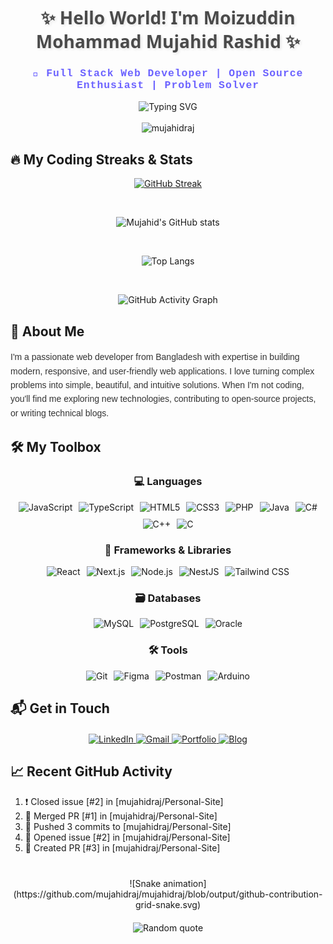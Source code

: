 <h1 align="center" style="font-family: 'Segoe UI', Tahoma, Geneva, Verdana, sans-serif; color: #4a4a4a; text-shadow: 2px 2px 4px rgba(0,0,0,0.1);">✨ Hello World! I'm Moizuddin Mohammad Mujahid Rashid ✨</h1>
<h3 align="center" style="font-family: 'Courier New', monospace; color: #6c63ff; letter-spacing: 1px;">🚀 Full Stack Web Developer | Open Source Enthusiast | Problem Solver</h3>

<div align="center">
  <img src="https://readme-typing-svg.demolab.com?font=Fira+Code&weight=600&size=22&duration=3000&pause=1000&color=6C63FF&center=true&vCenter=true&width=435&lines=Turning+ideas+into+reality;Clean+code+enthusiast;Always+learning+new+tech;Passionate+about+UI%2FUX" alt="Typing SVG" />
</div>

<br/>

<div align="center">
  <img src="https://komarev.com/ghpvc/?username=mujahidraj&label=Profile+Views&color=6c63ff&style=for-the-badge" alt="mujahidraj" /> 
</div>

## 🔥 My Coding Streaks & Stats

<div align="center">
  
  [![GitHub Streak](https://streak-stats.demolab.com?user=mujahidraj&theme=radical&hide_border=true&border_radius=10&mode=weekly)](https://git.io/streak-stats)
  
  <br/>
  
  ![Mujahid's GitHub stats](https://github-readme-stats.vercel.app/api?username=mujahidraj&show_icons=true&theme=radical&hide_border=true&border_radius=10&include_all_commits=true&count_private=true)
  
  <br/>
  
  ![Top Langs](https://github-readme-stats.vercel.app/api/top-langs/?username=mujahidraj&layout=compact&theme=radical&hide_border=true&border_radius=10&langs_count=8&exclude_repo=github-readme-stats,anuraghazra.github.io)
  
  <br/>
  
  ![GitHub Activity Graph](https://github-readme-activity-graph.vercel.app/graph?username=mujahidraj&bg_color=ffffff&color=000000&line=6c63ff&point=1a1b27&area=true&hide_border=true&custom_title=My%20Contribution%20Graph)
  
</div>

## 🌟 About Me

<p style="font-family: 'Trebuchet MS', sans-serif; color: #333; line-height: 1.6;">
  I'm a passionate web developer from Bangladesh with expertise in building modern, responsive, and user-friendly web applications. I love turning complex problems into simple, beautiful, and intuitive solutions. When I'm not coding, you'll find me exploring new technologies, contributing to open-source projects, or writing technical blogs.
</p>

## 🛠️ My Toolbox

<div align="center">
  
  ### 💻 Languages
  
  <div style="display: flex; flex-wrap: wrap; justify-content: center; gap: 10px;">
    <img src="https://img.shields.io/badge/JavaScript-F7DF1E?style=for-the-badge&logo=javascript&logoColor=black" alt="JavaScript">
    <img src="https://img.shields.io/badge/TypeScript-007ACC?style=for-the-badge&logo=typescript&logoColor=white" alt="TypeScript">
    <img src="https://img.shields.io/badge/HTML5-E34F26?style=for-the-badge&logo=html5&logoColor=white" alt="HTML5">
    <img src="https://img.shields.io/badge/CSS3-1572B6?style=for-the-badge&logo=css3&logoColor=white" alt="CSS3">
    <img src="https://img.shields.io/badge/PHP-777BB4?style=for-the-badge&logo=php&logoColor=white" alt="PHP">
    <img src="https://img.shields.io/badge/Java-ED8B00?style=for-the-badge&logo=openjdk&logoColor=white" alt="Java">
    <img src="https://img.shields.io/badge/C%23-239120?style=for-the-badge&logo=c-sharp&logoColor=white" alt="C#">
    <img src="https://img.shields.io/badge/C++-00599C?style=for-the-badge&logo=c%2B%2B&logoColor=white" alt="C++">
    <img src="https://img.shields.io/badge/C-A8B9CC?style=for-the-badge&logo=c&logoColor=black" alt="C">
  </div>
  
  ### 🚀 Frameworks & Libraries
  
  <div style="display: flex; flex-wrap: wrap; justify-content: center; gap: 10px;">
    <img src="https://img.shields.io/badge/React-20232A?style=for-the-badge&logo=react&logoColor=61DAFB" alt="React">
    <img src="https://img.shields.io/badge/Next.js-000000?style=for-the-badge&logo=nextdotjs&logoColor=white" alt="Next.js">
    <img src="https://img.shields.io/badge/Node.js-339933?style=for-the-badge&logo=nodedotjs&logoColor=white" alt="Node.js">
    <img src="https://img.shields.io/badge/NestJS-E0234E?style=for-the-badge&logo=nestjs&logoColor=white" alt="NestJS">
    <img src="https://img.shields.io/badge/Tailwind_CSS-38B2AC?style=for-the-badge&logo=tailwind-css&logoColor=white" alt="Tailwind CSS">
  </div>
  
  ### 🗃️ Databases
  
  <div style="display: flex; flex-wrap: wrap; justify-content: center; gap: 10px;">
    <img src="https://img.shields.io/badge/MySQL-005C84?style=for-the-badge&logo=mysql&logoColor=white" alt="MySQL">
    <img src="https://img.shields.io/badge/PostgreSQL-316192?style=for-the-badge&logo=postgresql&logoColor=white" alt="PostgreSQL">
    <img src="https://img.shields.io/badge/Oracle-F80000?style=for-the-badge&logo=oracle&logoColor=black" alt="Oracle">
  </div>
  
  ### 🛠️ Tools
  
  <div style="display: flex; flex-wrap: wrap; justify-content: center; gap: 10px;">
    <img src="https://img.shields.io/badge/Git-F05032?style=for-the-badge&logo=git&logoColor=white" alt="Git">
    <img src="https://img.shields.io/badge/Figma-F24E1E?style=for-the-badge&logo=figma&logoColor=white" alt="Figma">
    <img src="https://img.shields.io/badge/Postman-FF6C37?style=for-the-badge&logo=postman&logoColor=white" alt="Postman">
    <img src="https://img.shields.io/badge/Arduino-00979D?style=for-the-badge&logo=arduino&logoColor=white" alt="Arduino">
  </div>
  
</div>

## 📬 Get in Touch

<div align="center" style="margin-top: 20px;">
  
  <a href="https://www.linkedin.com/in/mujahidraj/">
    <img src="https://img.shields.io/badge/LinkedIn-0077B5?style=for-the-badge&logo=linkedin&logoColor=white" alt="LinkedIn">
  </a>
  
  <a href="mailto:Mujahidraj65@gmail.com">
    <img src="https://img.shields.io/badge/Gmail-D14836?style=for-the-badge&logo=gmail&logoColor=white" alt="Gmail">
  </a>
  
  <a href="https://mujahidraj.github.io/Personal-Site/Portfolio/index.html">
    <img src="https://img.shields.io/badge/Portfolio-%23000000.svg?style=for-the-badge&logo=firefox&logoColor=#FF7139" alt="Portfolio">
  </a>
  
  <a href="https://mujahidraj.github.io/Personal-Site/My%20Blogs/index.html">
    <img src="https://img.shields.io/badge/Blog-FF5722?style=for-the-badge&logo=blogger&logoColor=white" alt="Blog">
  </a>
  
</div>

## 📈 Recent GitHub Activity

<!--START_SECTION:activity-->
1. ❗️ Closed issue [#2] in [mujahidraj/Personal-Site]
2. 🎉 Merged PR [#1] in [mujahidraj/Personal-Site]
3. 🚀 Pushed 3 commits to [mujahidraj/Personal-Site]
4. 🔨 Opened issue [#2] in [mujahidraj/Personal-Site]
5. 💪 Created PR [#3] in [mujahidraj/Personal-Site]
<!--END_SECTION:activity-->

<div align="center" style="margin-top: 40px;">
  ![Snake animation](https://github.com/mujahidraj/mujahidraj/blob/output/github-contribution-grid-snake.svg)
</div>

<div align="center" style="margin-top: 20px;">
  <img src="https://quotes-github-readme.vercel.app/api?type=horizontal&theme=radical" alt="Random quote" />
</div>

